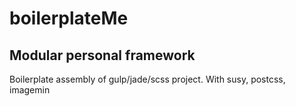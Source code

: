 # boilerplateMe
## Modular personal framework
Boilerplate assembly of gulp/jade/scss project. With susy, postcss, imagemin
